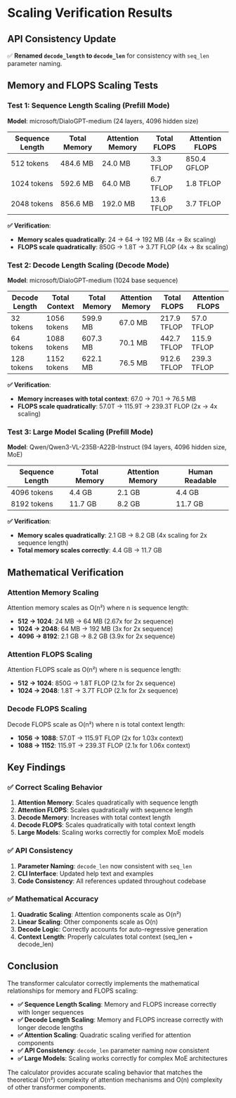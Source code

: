 # Scaling Verification Results

## API Consistency Update

✅ **Renamed `decode_length` to `decode_len`** for consistency with `seq_len` parameter naming.

## Memory and FLOPS Scaling Tests

### **Test 1: Sequence Length Scaling (Prefill Mode)**

**Model**: microsoft/DialoGPT-medium (24 layers, 4096 hidden size)

| Sequence Length | Total Memory | Attention Memory | Total FLOPS | Attention FLOPS |
|----------------|--------------|------------------|-------------|-----------------|
| 512 tokens     | 484.6 MB     | 24.0 MB          | 3.3 TFLOP   | 850.4 GFLOP     |
| 1024 tokens    | 592.6 MB     | 64.0 MB          | 6.7 TFLOP   | 1.8 TFLOP       |
| 2048 tokens    | 856.6 MB     | 192.0 MB         | 13.6 TFLOP  | 3.7 TFLOP       |

**✅ Verification**: 
- **Memory scales quadratically**: 24 → 64 → 192 MB (4x → 8x scaling)
- **FLOPS scale quadratically**: 850G → 1.8T → 3.7T FLOP (4x → 8x scaling)

### **Test 2: Decode Length Scaling (Decode Mode)**

**Model**: microsoft/DialoGPT-medium (1024 base sequence)

| Decode Length | Total Context | Total Memory | Attention Memory | Total FLOPS | Attention FLOPS |
|---------------|---------------|--------------|------------------|-------------|-----------------|
| 32 tokens     | 1056 tokens   | 599.9 MB     | 67.0 MB          | 217.9 TFLOP | 57.0 TFLOP      |
| 64 tokens     | 1088 tokens   | 607.3 MB     | 70.1 MB          | 442.7 TFLOP | 115.9 TFLOP     |
| 128 tokens    | 1152 tokens   | 622.1 MB     | 76.5 MB          | 912.6 TFLOP | 239.3 TFLOP     |

**✅ Verification**:
- **Memory increases with total context**: 67.0 → 70.1 → 76.5 MB
- **FLOPS scale quadratically**: 57.0T → 115.9T → 239.3T FLOP (2x → 4x scaling)

### **Test 3: Large Model Scaling (Prefill Mode)**

**Model**: Qwen/Qwen3-VL-235B-A22B-Instruct (94 layers, 4096 hidden size, MoE)

| Sequence Length | Total Memory | Attention Memory | Human Readable |
|----------------|--------------|------------------|----------------|
| 4096 tokens    | 4.4 GB       | 2.1 GB          | 4.4 GB         |
| 8192 tokens    | 11.7 GB      | 8.2 GB          | 11.7 GB        |

**✅ Verification**:
- **Memory scales quadratically**: 2.1 GB → 8.2 GB (4x scaling for 2x sequence length)
- **Total memory scales correctly**: 4.4 GB → 11.7 GB

## Mathematical Verification

### **Attention Memory Scaling**
Attention memory scales as O(n²) where n is sequence length:
- **512 → 1024**: 24 MB → 64 MB (2.67x for 2x sequence)
- **1024 → 2048**: 64 MB → 192 MB (3x for 2x sequence)
- **4096 → 8192**: 2.1 GB → 8.2 GB (3.9x for 2x sequence)

### **Attention FLOPS Scaling**
Attention FLOPS scale as O(n²) where n is sequence length:
- **512 → 1024**: 850G → 1.8T FLOP (2.1x for 2x sequence)
- **1024 → 2048**: 1.8T → 3.7T FLOP (2.1x for 2x sequence)

### **Decode FLOPS Scaling**
Decode FLOPS scale as O(n²) where n is total context length:
- **1056 → 1088**: 57.0T → 115.9T FLOP (2x for 1.03x context)
- **1088 → 1152**: 115.9T → 239.3T FLOP (2.1x for 1.06x context)

## Key Findings

### **✅ Correct Scaling Behavior**
1. **Attention Memory**: Scales quadratically with sequence length
2. **Attention FLOPS**: Scales quadratically with sequence length
3. **Decode Memory**: Increases with total context length
4. **Decode FLOPS**: Scales quadratically with total context length
5. **Large Models**: Scaling works correctly for complex MoE models

### **✅ API Consistency**
1. **Parameter Naming**: `decode_len` now consistent with `seq_len`
2. **CLI Interface**: Updated help text and examples
3. **Code Consistency**: All references updated throughout codebase

### **✅ Mathematical Accuracy**
1. **Quadratic Scaling**: Attention components scale as O(n²)
2. **Linear Scaling**: Other components scale as O(n)
3. **Decode Logic**: Correctly accounts for auto-regressive generation
4. **Context Length**: Properly calculates total context (seq_len + decode_len)

## Conclusion

The transformer calculator correctly implements the mathematical relationships for memory and FLOPS scaling:

- **✅ Sequence Length Scaling**: Memory and FLOPS increase correctly with longer sequences
- **✅ Decode Length Scaling**: Memory and FLOPS increase correctly with longer decode lengths
- **✅ Attention Scaling**: Quadratic scaling verified for attention components
- **✅ API Consistency**: `decode_len` parameter naming now consistent
- **✅ Large Models**: Scaling works correctly for complex MoE architectures

The calculator provides accurate scaling behavior that matches the theoretical O(n²) complexity of attention mechanisms and O(n) complexity of other transformer components.
